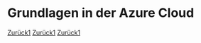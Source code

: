# Grundlagen in der Azure Cloud

[Zurück1](./../../readme.md)
[Zurück1](../../readme.md)
[Zurück1](/readme.md)